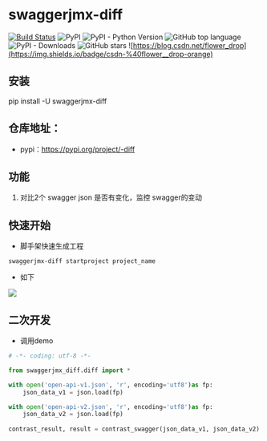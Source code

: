 # swaggerjmx-diff

[![Build Status](https://travis-ci.com/Pactortester/swaggerjmx-diff.svg?branch=master)](https://travis-ci.com/Pactortester/swaggerjmx-diff) ![PyPI](https://img.shields.io/pypi/v/swaggerjmx-diff) ![PyPI - Python Version](https://img.shields.io/pypi/pyversions/swaggerjmx-diff) ![GitHub top language](https://img.shields.io/github/languages/top/Pactortester/swaggerjmx-diff) ![PyPI - Downloads](https://img.shields.io/pypi/dm/swaggerjmx-diff?style=plastic) ![GitHub stars](https://img.shields.io/github/stars/Pactortester/swaggerjmx-diff?style=social) ![https://blog.csdn.net/flower_drop](https://img.shields.io/badge/csdn-%40flower__drop-orange)



## 安装


pip install -U swaggerjmx-diff


##  仓库地址：

- pypi：https://pypi.org/project/-diff

## 功能


1. 对比2个 swagger json 是否有变化，监控 swagger的变动

## 快速开始
- 脚手架快速生成工程
```shell
swaggerjmx-diff startproject project_name
```
- 如下

![](https://files.mdnice.com/user/17535/0c5b12b2-765c-490e-84e2-24627447c09a.png)

## 二次开发

- 调用demo

```python
# -*- coding: utf-8 -*-

from swaggerjmx_diff.diff import *

with open('open-api-v1.json', 'r', encoding='utf8')as fp:
    json_data_v1 = json.load(fp)

with open('open-api-v2.json', 'r', encoding='utf8')as fp:
    json_data_v2 = json.load(fp)
    
contrast_result, result = contrast_swagger(json_data_v1, json_data_v2)

```
